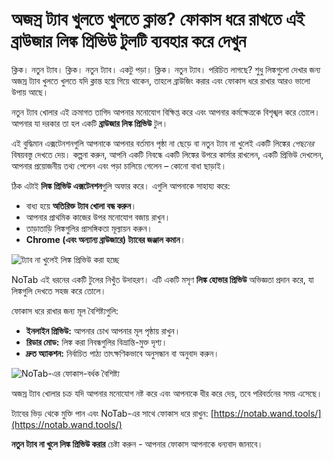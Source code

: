 # অজস্র ট্যাব খুলতে খুলতে ক্লান্ত? ফোকাস ধরে রাখতে এই ব্রাউজার লিঙ্ক প্রিভিউ টুলটি ব্যবহার করে দেখুন

ক্লিক। নতুন ট্যাব। ক্লিক। নতুন ট্যাব। একটু পড়া। ক্লিক। নতুন ট্যাব। পরিচিত লাগছে? শুধু লিঙ্কগুলো দেখার জন্য অজস্র ট্যাব খুলতে খুলতে যদি ক্লান্ত হয়ে গিয়ে থাকেন, তাহলে ব্রাউজিং করার এবং ফোকাস ধরে রাখার আরও ভালো উপায় আছে।

নতুন ট্যাব খোলার এই ক্রমাগত তাগিদ আপনার মনোযোগ বিক্ষিপ্ত করে এবং আপনার কর্মক্ষেত্রকে বিশৃঙ্খল করে তোলে। আপনার যা দরকার তা হল একটি **ব্রাউজার লিঙ্ক প্রিভিউ** টুল।

এই বুদ্ধিমান এক্সটেনশনগুলি আপনাকে আপনার বর্তমান পৃষ্ঠা না ছেড়ে বা নতুন ট্যাব না খুলেই একটি লিঙ্কের *পেছনের* বিষয়বস্তু দেখতে দেয়। কল্পনা করুন, আপনি একটি নিবন্ধে একটি লিঙ্কের উপরে কার্সার রাখলেন, একটি প্রিভিউ দেখলেন, আপনার প্রয়োজনীয় তথ্য পেলেন এবং পড়া চালিয়ে গেলেন – কোনো বাধা ছাড়াই।

ঠিক এটাই **লিঙ্ক প্রিভিউ এক্সটেনশন**গুলি অফার করে। এগুলি আপনাকে সাহায্য করে:
*   বাধ্য হয়ে **অতিরিক্ত ট্যাব খোলা বন্ধ করুন**।
*   আপনার প্রাথমিক কাজের উপর মনোযোগ বজায় রাখুন।
*   তাড়াতাড়ি লিঙ্কগুলির প্রাসঙ্গিকতা মূল্যায়ন করুন।
*   **Chrome (এবং অন্যান্য ব্রাউজারে) ট্যাবের জঞ্জাল কমান**।

![ট্যাব না খুলেই লিঙ্ক প্রিভিউ করা হচ্ছে](images/notab1.png)

NoTab এই ধরনের একটি টুলের নিখুঁত উদাহরণ। এটি একটি মসৃণ **লিঙ্ক হোভার প্রিভিউ** অভিজ্ঞতা প্রদান করে, যা লিঙ্কগুলি দেখতে সহজ করে তোলে।

ফোকাস ধরে রাখার জন্য মূল বৈশিষ্ট্যগুলি:
*   **ইনলাইন প্রিভিউ:** আপনার চোখ আপনার মূল পৃষ্ঠায় রাখুন।
*   **রিডার মোড:** লিঙ্ক করা নিবন্ধগুলির বিভ্রান্তি-মুক্ত দৃশ্য।
*   **দ্রুত অ্যাকশন:** নির্বাচিত পাঠ্য তাৎক্ষণিকভাবে অনুসন্ধান বা অনুবাদ করুন।

![NoTab-এর ফোকাস-বর্ধক বৈশিষ্ট্য](images/notab2.png)

অজস্র ট্যাব খোলার চক্র যদি আপনার মনোযোগ নষ্ট করে এবং আপনাকে ধীর করে দেয়, তবে পরিবর্তনের সময় এসেছে।

ট্যাবের ভিড় থেকে মুক্তি পান এবং NoTab-এর সাথে ফোকাস ধরে রাখুন: [https://notab.wand.tools/](https://notab.wand.tools/)

**নতুন ট্যাব না খুলে লিঙ্ক প্রিভিউ করার** চেষ্টা করুন - আপনার ফোকাস আপনাকে ধন্যবাদ জানাবে।